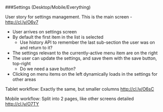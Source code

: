 ###Settings (Desktop/Mobile/Everything)

User story for settings management. This is the main screen - http://cl.ly/O6v7

* User arrives on settings screen
* By default the first item in the list is selected
    * Use history API to remember the last sub-section the user was on and return to it?
* The settings relevant to the currently-active menu item are on the right
* The user can update the settings, and save them with the save button, top-right
    * Do we need a save button?
* Clicking on menu items on the left dynamically loads in the settings for other areas

Tablet workflow: Exactly the same, but smaller columns http://cl.ly/O6sC

Mobile workflow: Split into 2 pages, like other screens detailed http://cl.ly/O7TY